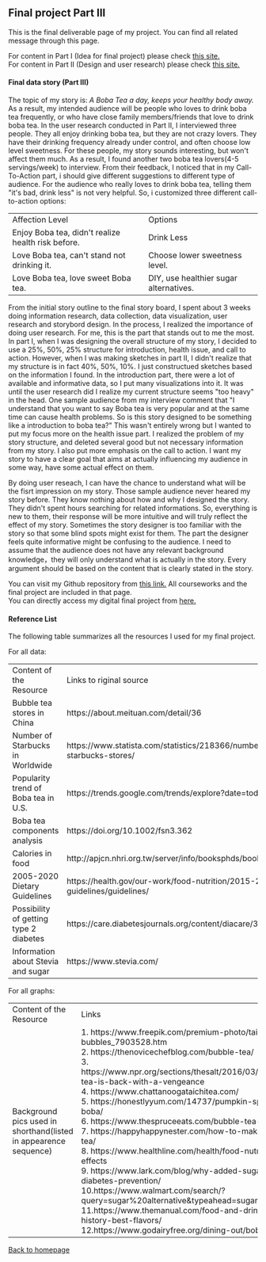 ## Final project Part III

This is the final deliverable page of my project. You can find all related message through this page.

For content in Part I (Idea for final project) please check [this site.](/final_project_part1_xiaoyes.md) <br>
For content in Part II (Design and user research) please check [this site.](/final_project_part2_xiaoyes.md) <br>

#### Final data story (Part III)

The topic of my story is: *A Boba Tea a day, keeps your healthy body away.*<br>
As a result, my intended audience will be people who loves to drink boba tea frequently, or who have close family members/friends that love to drink boba tea. In the user research conducted in Part II, I interviewed three people. They all enjoy drinking boba tea, but they are not crazy lovers. They have their drinking frequency already under control, and often choose low level sweetness. For these people, my story sounds interesting, but won't affect them much. As a result, I found another two boba tea lovers(4-5 servings/week) to interview. From their feedback, I noticed that in my Call-To-Action part, i should give different suggestions to different type of audience. For the audience who really loves to drink boba tea, telling them "it's bad, drink less" is not very helpful. So, i customized three different call-to-action options: <br>
<table>
<tr>
  <td>Affection Level</td>
  <td>Options</td>
</tr>
<tr>
  <td>Enjoy Boba tea, didn't realize health risk before.</td>
  <td>Drink Less</td>
</tr>
<tr>
  <td>Love Boba tea, can't stand not drinking it.</td>
  <td>Choose lower sweetness level.</td>
</tr>
<tr>
  <td>Love Boba tea, love sweet Boba tea.</td>
  <td>DIY, use healthier sugar alternatives.</td>
</tr>
</table>

From the initial story outline to the final story board, I spent about 3 weeks doing information research, data collection, data visualization, user research and storybord design. In the process, I realized the importance of doing user research. For me, this is the part that stands out to me the most. In part I, when I was designing the overall structure of my story, I decided to use a 25%, 50%, 25% structure for introduction, health issue, and call to action. However, when I was making sketches in part II, I didn't realize that my structure is in fact 40%, 50%, 10%. I just constructued sketches based on the information I found. In the introduction part, there were a lot of available and informative data, so I put many visualizations into it. It was until the user research did I realize my current structure seems "too heavy" in the head. One sample audience from my interview comment that "I understand that you want to say Boba tea is very popular and at the same time can cause health problems. So is this story designed to be something like a introduction to boba tea?" This wasn't entirely wrong but I wanted to put my focus more on the health issue part. I realized the problem of my story structure, and deleted several good but not necessary information from my story. I also put more emphasis on the call to action. I want my story to have a clear goal that aims at actually influencing my audience in some way, have some actual effect on them. <br>

By doing user reseach, I can have the chance to understand what will be the fisrt impression on my story. Those sample audience never heared my story before. They know nothing about how and why I designed the story. They didn't spent hours searching for related informations. So, everything is new to them, their response will be more intuitive and will truly reflect the effect of my story. Sometimes the story designer is too familiar with the story so that some blind spots might exist for them. The part the designer feels quite informative might be confusing to the audience. I need to assume that the audience does not have any relevant background knowledge，they will only understand what is actually in the story. Every argument should be based on the content that is clearly stated in the story.

You can visit my Github repository from [this link.](/README.md) All courseworks and the final project are included in that page. <br> 
You can directly access my digital final project from [here.](https://carnegiemellon.shorthandstories.com/-a-boba-tea-a-day--keeps-your-healthy-body-away---/index.html) 

#### Reference List

The following table summarizes all the resources I used for my final project.<br>

For all data:
<table>
<tr>
  <td>Content of the Resource</td>
  <td>Links to riginal source</td>
</tr>
<tr>
  <td>Bubble tea stores in China</td>
  <td>https://about.meituan.com/detail/36</td>
</tr>
<tr>
  <td>Number of Starbucks in Worldwide</td>
  <td>https://www.statista.com/statistics/218366/number-of-international-and-us-starbucks-stores/</td>
</tr>
 <tr>
  <td>Popularity trend of Boba tea in U.S.</td>
  <td>https://trends.google.com/trends/explore?date=today%205-y&geo=US&q=boba</td>
</tr>
<tr>
  <td>Boba tea components analysis</td>
  <td>https://doi.org/10.1002/fsn3.362</td>
</tr>
<tr>
  <td>Calories in food</td>
  <td>http://apjcn.nhri.org.tw/server/info/booksphds/books/foodfacts/html/data/data2g.html</td>
</tr>
<tr>
  <td>2005-2020 Dietary Guidelines</td>
  <td>https://health.gov/our-work/food-nutrition/2015-2020-dietary-guidelines/guidelines/</td>
</tr>
<tr>
  <td>Possibility of getting type 2 diabetes</td>
  <td>https://care.diabetesjournals.org/content/diacare/33/11/2477.full.pdf</td>
</tr>
<tr>
  <td>Information about Stevia and sugar</td>
  <td>https://www.stevia.com/</td>
</tr>
</table>

For all graphs:
<table>
<tr>
  <td>Content of the Resource</td>
  <td>Links</td>
</tr>
<tr>
  <td>Background pics used in shorthand(listed in appearence sequence) </td>
  <td>
    1. https://www.freepik.com/premium-photo/taiwan-milk-tea-with-bubbles_7903528.htm <br>
    2. https://thenovicechefblog.com/bubble-tea/ <br>
    3. https://www.npr.org/sections/thesalt/2016/03/22/471448393/bubble-tea-is-back-with-a-vengeance <br>
    4. https://www.chattanoogataichitea.com/ <br>
    5. https://honestlyyum.com/14737/pumpkin-spice-bubble-tea-with-boba/ <br>
    6. https://www.thespruceeats.com/bubble-tea-recipe-694162 <br>
    7. https://happyhappynester.com/how-to-make-bubble-tea-boba-tea/ <br>
    8. https://www.healthline.com/health/food-nutrition/stevia-side-effects <br>
    9. https://www.lark.com/blog/why-added-sugar-labels-matter-for-diabetes-prevention/ <br>
    10.https://www.walmart.com/search/?query=sugar%20alternative&typeahead=sugar%20alter <br>
    11.https://www.themanual.com/food-and-drink/what-is-bubble-tea-history-best-flavors/ <br>
    12.https://www.godairyfree.org/dining-out/boba-guys
  </td>
</tr>
</table>



[Back to homepage](/README.md)
